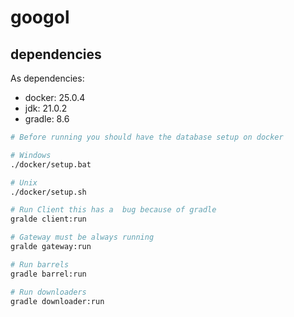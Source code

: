 # googol

## dependencies
As dependencies:
 - docker: 25.0.4
 - jdk: 21.0.2
 - gradle: 8.6


```bash
# Before running you should have the database setup on docker

# Windows
./docker/setup.bat

# Unix
./docker/setup.sh

# Run Client this has a  bug because of gradle
gralde client:run

# Gateway must be always running
gralde gateway:run 

# Run barrels
gradle barrel:run

# Run downloaders
gradle downloader:run
```
